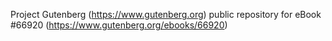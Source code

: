Project Gutenberg (https://www.gutenberg.org) public repository for
eBook #66920 (https://www.gutenberg.org/ebooks/66920)
